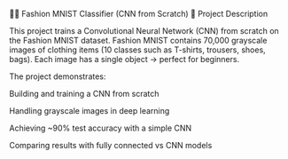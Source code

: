 👕👟 Fashion MNIST Classifier (CNN from Scratch)
📌 Project Description

This project trains a Convolutional Neural Network (CNN) from scratch on the Fashion MNIST dataset.
Fashion MNIST contains 70,000 grayscale images of clothing items (10 classes such as T-shirts, trousers, shoes, bags).
Each image has a single object → perfect for beginners.

The project demonstrates:

Building and training a CNN from scratch

Handling grayscale images in deep learning

Achieving ~90% test accuracy with a simple CNN

Comparing results with fully connected vs CNN models
